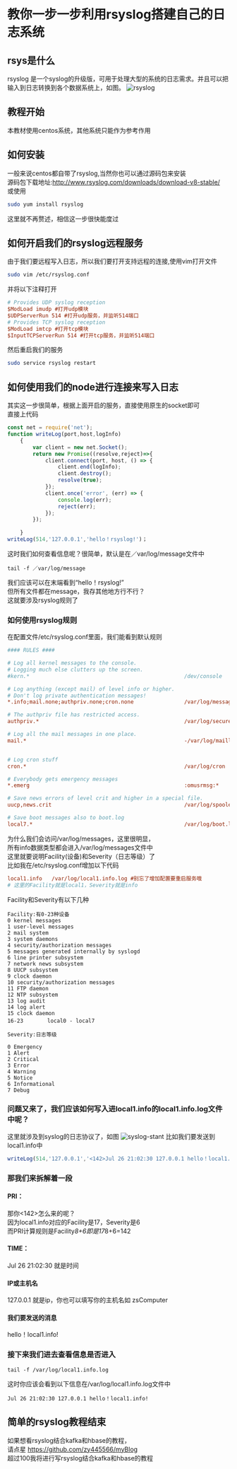 # 教你一步一步利用rsyslog搭建自己的日志系统
## rsys是什么
rsyslog 是一个syslog的升级版，可用于处理大型的系统的日志需求。并且可以把输入到日志转换到各个数据系统上，如图。
![rsyslog](https://raw.githubusercontent.com/zy445566/myBlog/master/20170808rsyslog/imgs/rsyslog.png)
## 教程开始
本教材使用centos系统，其他系统只能作为参考作用

## 如何安装
一般来说centos都自带了rsyslog,当然你也可以通过源码包来安装 <br />
源码包下载地址:http://www.rsyslog.com/downloads/download-v8-stable/ <br />
或使用 <br />
```sh
sudo yum install rsyslog
```
这里就不再赘述，相信这一步很快能度过

## 如何开启我们的rsyslog远程服务
由于我们要远程写入日志，所以我们要打开支持远程的连接,使用vim打开文件
```sh
sudo vim /etc/rsyslog.conf
```
并将以下注释打开
```ini
# Provides UDP syslog reception
$ModLoad imudp #打开udp模块
$UDPServerRun 514 #打开udp服务，并监听514端口
# Provides TCP syslog reception
$ModLoad imtcp #打开tcp模块
$InputTCPServerRun 514 #打开tcp服务，并监听514端口
```
然后重启我们的服务
```sh
sudo service rsyslog restart
```

## 如何使用我们的node进行连接来写入日志
其实这一步很简单，根据上面开启的服务，直接使用原生的socket即可<br />
直接上代码<br />
```js
const net = require('net');
function writeLog(port,host,logInfo)
    {
        var client = new net.Socket();
        return new Promise((resolve,reject)=>{
            client.connect(port, host, () => {
                client.end(logInfo);
                client.destroy();
                resolve(true);
            });
            client.once('error', (err) => {
                console.log(err);
                reject(err);
            });
        });
       
    }
writeLog(514,'127.0.0.1','hello！rsyslog!')；
```
这时我们如何查看信息呢？很简单，默认是在／var/log/message文件中<br />
```
tail -f ／var/log/message
```
我们应该可以在末端看到“hello！rsyslog!”<br />
但所有文件都在message，我存其他地方行不行？<br />
这就要涉及rsyslog规则了<br />

### 如何使用rsyslog规则
在配置文件/etc/rsyslog.conf里面，我们能看到默认规则
```ini
#### RULES ####

# Log all kernel messages to the console.
# Logging much else clutters up the screen.
#kern.*                                                 /dev/console

# Log anything (except mail) of level info or higher.
# Don't log private authentication messages!
*.info;mail.none;authpriv.none;cron.none                /var/log/messages

# The authpriv file has restricted access.
authpriv.*                                              /var/log/secure

# Log all the mail messages in one place.
mail.*                                                  -/var/log/maillog


# Log cron stuff
cron.*                                                  /var/log/cron

# Everybody gets emergency messages
*.emerg                                                 :omusrmsg:*

# Save news errors of level crit and higher in a special file.
uucp,news.crit                                          /var/log/spooler

# Save boot messages also to boot.log
local7.*                                                /var/log/boot.log
```
为什么我们会访问/var/log/messages，这里很明显，<br />
所有info数据类型都会进入/var/log/messages文件中<br />
这里就要说明Facility(设备)和Severity（日志等级）了<br />
比如我在/etc/rsyslog.conf增加以下代码<br />
```ini
local1.info   /var/log/local1.info.log #别忘了增加配置要重启服务哦
# 这里的Facility就是local1，Severity就是info
```
Facility和Severity有以下几种<br />
```
Facility:有0-23种设备
0 kernel messages 
1 user-level messages 
2 mail system 
3 system daemons 
4 security/authorization messages 
5 messages generated internally by syslogd 
6 line printer subsystem 
7 network news subsystem 
8 UUCP subsystem 
9 clock daemon 
10 security/authorization messages 
11 FTP daemon 
12 NTP subsystem 
13 log audit 
14 log alert 
15 clock daemon 
16-23 　　　　local0 - local7

Severity:日志等级

0 Emergency
1 Alert
2 Critical
3 Error
4 Warning
5 Notice
6 Informational
7 Debug
```
### 问题又来了，我们应该如何写入进local1.info的local1.info.log文件中呢？
这里就涉及到syslog的日志协议了，如图
![syslog-stant](https://raw.githubusercontent.com/zy445566/myBlog/master/20170808rsyslog/imgs/syslog-stant.png)
比如我们要发送到local1.info中
```js
writeLog(514,'127.0.0.1','<142>Jul 26 21:02:30 127.0.0.1 hello！local1.info!')；
```
### 那我们来拆解着一段
#### PRI：
那你<142>怎么来的呢？<br />
因为local1.info对应的Facility是17，Severity是6 <br />
而PRI计算规则是Facility*8+6即是17*8+6=142 <br />
#### TIME：
Jul 26 21:02:30 就是时间
#### IP或主机名
127.0.0.1 就是ip，你也可以填写你的主机名如 zsComputer
#### 我们要发送的消息
hello！local1.info!

### 接下来我们进去查看信息是否进入
```
tail -f /var/log/local1.info.log
```
这时你应该会看到以下信息在/var/log/local1.info.log文件中
```log
Jul 26 21:02:30 127.0.0.1 hello！local1.info!
```

## 简单的rsyslog教程结束
如果想看rsyslog结合kafka和hbase的教程，<br />
请点星 https://github.com/zy445566/myBlog  <br />
超过100我将进行写rsyslog结合kafka和hbase的教程   <br />

